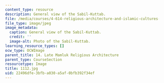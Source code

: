 ```yaml
---
content_type: resource
description: General view of the Sabil-Kuttab.
file: /media/courses/4-614-religious-architecture-and-islamic-cultures-fall-2002/22496dfe3bfba030a5af0bfb392f34ef_1112.jpg
file_type: image/jpeg
image_metadata:
  caption: General view of the Sabil-Kuttab.
  credit: ''
  image-alt: Photo of the Sabil-Kuttab.
learning_resource_types: []
ocw_type: OCWImage
parent_title: 14. Late Mamluk Religious Architecture
parent_type: CourseSection
resourcetype: Image
title: 1112.jpg
uid: 22496dfe-3bfb-a030-a5af-0bfb392f34ef
---
```

